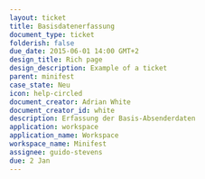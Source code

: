 ```yaml
---
layout: ticket
title: Basisdatenerfassung
document_type: ticket
folderish: false
due_date: 2015-06-01 14:00 GMT+2
design_title: Rich page
design_description: Example of a ticket
parent: minifest
case_state: Neu
icon: help-circled
document_creator: Adrian White
document_creator_id: white
description: Erfassung der Basis-Absenderdaten
application: workspace
application_name: Workspace
workspace_name: Minifest
assignee: guido-stevens
due: 2 Jan
---
```


